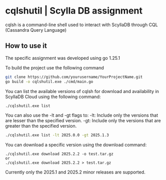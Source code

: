 # cqlshutil | Scylla DB assignment  

cqlsh is a command-line shell used to interact with ScyllaDB through CQL (Cassandra Query Language)


## How to use it

The specific assignment was developed using go 1.25.1

To build the project use the following command 
```bash
git clone https://github.com/yourusername/YourProjectName.git
go build -o cqlshutil.exe ./cmd/main.go
```

You can list the available versions of cqlsh for download and availability in ScyllaDB Cloud using the following command:

```bash
./cqlshutil.exe list 
```
You can also use the -lt and -gt flags to:
-lt: Include only the versions that are lesser than the specified version.
-gt: Include only the versions that are greater than the specified version.

```bash
./cqlshutil.exe list -lt 2025.0.0 -gt 2025.1.3
```
You can download a specific version using the download command:
```
./cqlshutil.exe download 2025.2.2 -o test.tar.gz
or
./cqlshutil.exe download 2025.2.2 > test.tar.gz
```
Currently only the 2025.1 and 2025.2 minor releases are supported.
